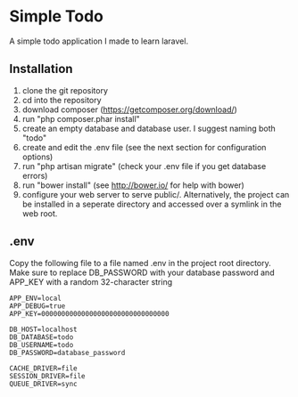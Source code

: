 # Simple Todo #
A simple todo application I made to learn laravel. 

## Installation ##
1. clone the git repository
2. cd into the repository
3. download composer (https://getcomposer.org/download/)
4. run "php composer.phar install"
5. create an empty database and database user. I suggest naming both "todo"
6. create and edit the .env file (see the next section for configuration options)
7. run "php artisan migrate" (check your .env file if you get database errors)
8. run "bower install" (see http://bower.io/ for help with bower)
9. configure your web server to serve public/. Alternatively, the project can be installed in a seperate directory and accessed over a symlink in the web root.

## .env ##
Copy the following file to a file named .env in the project root directory.  
Make sure to replace DB_PASSWORD with your database password and APP_KEY with a random 32-character string
```
APP_ENV=local
APP_DEBUG=true
APP_KEY=00000000000000000000000000000000

DB_HOST=localhost
DB_DATABASE=todo
DB_USERNAME=todo
DB_PASSWORD=database_password

CACHE_DRIVER=file
SESSION_DRIVER=file
QUEUE_DRIVER=sync
```
